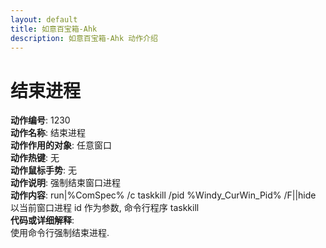 ```yaml
---
layout: default
title: 如意百宝箱-Ahk
description: 如意百宝箱-Ahk 动作介绍
---
```

<link rel="stylesheet" href="../actions/css/atom-one-light.min.css">
<script src="../actions/js/highlight.min.js"></script>
<script>hljs.highlightAll();</script>

# [](#header-2) 结束进程
**动作编号**: 1230  
**动作名称**: 结束进程  
**动作作用的对象**: 任意窗口  
**动作热键**: 无  
**动作鼠标手势**: 无  
**动作说明**: 强制结束窗口进程  
**动作内容**: run|%ComSpec% /c taskkill /pid %Windy_CurWin_Pid% /F||hide  
以当前窗口进程 id 作为参数, 命令行程序 taskkill  
**代码或详细解释**:  
使用命令行强制结束进程.  